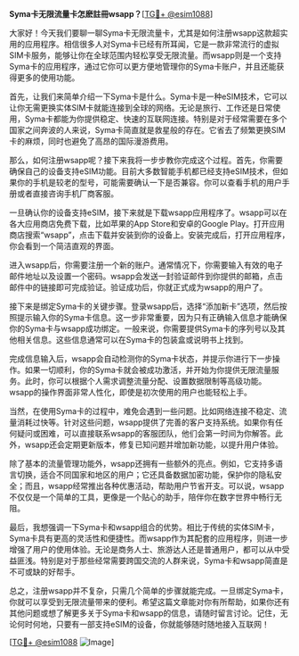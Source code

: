**Syma卡无限流量卡怎麽註冊wsapp？**[[TG💪+ @esim1088](https://t.me/s/esim1088)]

大家好！今天我们要聊一聊Syma卡无限流量卡，尤其是如何注册wsapp这款超实用的应用程序。相信很多人对Syma卡已经有所耳闻，它是一款非常流行的虚拟SIM卡服务，能够让你在全球范围内轻松享受无限流量。而wsapp则是一个支持Syma卡的应用程序，通过它你可以更方便地管理你的Syma卡账户，并且还能获得更多的使用功能。

首先，让我们来简单介绍一下Syma卡是什么。Syma卡是一种eSIM技术，它可以让你无需更换实体SIM卡就能连接到全球的网络。无论是旅行、工作还是日常使用，Syma卡都能为你提供稳定、快速的互联网连接。特别是对于经常需要在多个国家之间奔波的人来说，Syma卡简直就是救星般的存在。它省去了频繁更换SIM卡的麻烦，同时也避免了高昂的国际漫游费用。

那么，如何注册wsapp呢？接下来我将一步步教你完成这个过程。首先，你需要确保自己的设备支持eSIM功能。目前大多数智能手机都已经支持eSIM技术，但如果你的手机是较老的型号，可能需要确认一下是否兼容。你可以查看手机的用户手册或者直接咨询手机厂商客服。

一旦确认你的设备支持eSIM，接下来就是下载wsapp应用程序了。wsapp可以在各大应用商店免费下载，比如苹果的App Store和安卓的Google Play。打开应用商店搜索“wsapp”，点击下载并安装到你的设备上。安装完成后，打开应用程序，你会看到一个简洁直观的界面。

进入wsapp后，你需要注册一个新的账户。通常情况下，你需要输入有效的电子邮件地址以及设置一个密码。wsapp会发送一封验证邮件到你提供的邮箱，点击邮件中的链接即可完成验证。验证成功后，你就正式成为wsapp的用户了。

接下来是绑定Syma卡的关键步骤。登录wsapp后，选择“添加新卡”选项，然后按照提示输入你的Syma卡信息。这一步非常重要，因为只有正确输入信息才能确保你的Syma卡与wsapp成功绑定。一般来说，你需要提供Syma卡的序列号以及其他相关信息。这些信息通常可以在Syma卡的包装盒或说明书上找到。

完成信息输入后，wsapp会自动检测你的Syma卡状态，并提示你进行下一步操作。如果一切顺利，你的Syma卡就会被成功激活，并开始为你提供无限流量服务。此时，你可以根据个人需求调整流量分配、设置数据限制等高级功能。wsapp的操作界面非常人性化，即使是初次使用的用户也能轻松上手。

当然，在使用Syma卡的过程中，难免会遇到一些问题。比如网络连接不稳定、流量消耗过快等。针对这些问题，wsapp提供了完善的客户支持系统。如果你有任何疑问或困难，可以直接联系wsapp的客服团队，他们会第一时间为你解答。此外，wsapp还会定期更新版本，修复已知问题并增加新功能，以提升用户体验。

除了基本的流量管理功能外，wsapp还拥有一些额外的亮点。例如，它支持多语言切换，适合不同国家和地区的用户；它还具备数据加密功能，保护你的隐私安全；而且，wsapp经常推出各种优惠活动，帮助用户节省开支。可以说，wsapp不仅仅是一个简单的工具，更像是一个贴心的助手，陪伴你在数字世界中畅行无阻。

最后，我想强调一下Syma卡和wsapp组合的优势。相比于传统的实体SIM卡，Syma卡具有更高的灵活性和便捷性。而wsapp作为其配套的应用程序，则进一步增强了用户的使用体验。无论是商务人士、旅游达人还是普通用户，都可以从中受益匪浅。特别是对于那些经常需要跨国交流的人群来说，Syma卡和wsapp简直是不可或缺的好帮手。

总之，注册wsapp并不复杂，只需几个简单的步骤就能完成。一旦绑定Syma卡，你就可以享受到无限流量带来的便利。希望这篇文章能对你有所帮助，如果你还有其他问题或想了解更多关于Syma卡和wsapp的信息，请随时留言讨论。记住，无论何时何地，只要有一部支持eSIM的设备，你就能够随时随地接入互联网！

[[TG💪+ @esim1088](https://t.me/s/esim1088) ![Image](https://i.postimg.cc/4NQfJmqS/Snipaste-2025-05-13-00-14-12.png)]